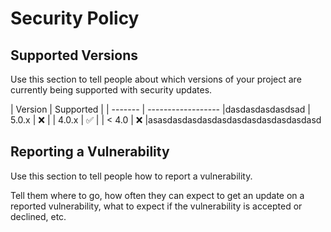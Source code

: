 # Security Policy

## Supported Versions

Use this section to tell people about which versions of your project are
currently being supported with security updates.

| Version | Supported          |
| ------- | ------------------ |dasdasdasdasdsad
| 5.0.x   | :x:                |
| 4.0.x   | :white_check_mark: |
| < 4.0   | :x:                |asasdasdasdasdasdasdasdasdasdasdasd

## Reporting a Vulnerability

Use this section to tell people how to report a vulnerability.

Tell them where to go, how often they can expect to get an update on a
reported vulnerability, what to expect if the vulnerability is accepted or
declined, etc.
